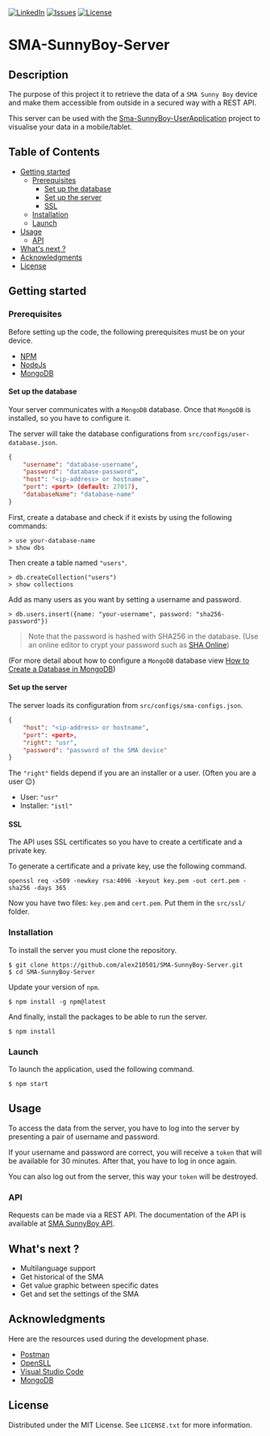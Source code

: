 [![LinkedIn][linkedin-shield]][linkedin-url] [![Issues][issues-shield]][issues-url] [![License][license-shield]][license-url]
# SMA-SunnyBoy-Server

## Description

The purpose of this project it to retrieve the data of a `SMA Sunny Boy` device and make them accessible from outside in a secured way with a REST API.

This server can be used with the [Sma-SunnyBoy-UserApplication][sma-user-application] project to visualise your data in a mobile/tablet.

## Table of Contents
 * [Getting started](#getting-started)
    * [Prerequisites](#prerequisites)
        * [Set up the database](#set-up-the-database)
        * [Set up the server](#set-up-the-server)
        * [SSL](#ssl)
    * [Installation](#installation)
    * [Launch](#launch)
 * [Usage](#usage)
    * [API](#api)
 * [What's next ?](#whats-next)
 * [Acknowledgments](#acknowledgments)
 * [License](#license)

<!-- Getting started -->
## Getting started

<!-- Prerequestites -->
### Prerequisites

Before setting up the code, the following prerequisites must be on your device.
 * [NPM][npm]
 * [NodeJs][nodejs]
 * [MongoDB][mongodb]

#### Set up the database

Your server communicates with a `MongoDB` database. Once that `MongoDB` is installed, so you have to configure it.

The server will take the database configurations from `src/configs/user-database.json`.

```json
{
    "username": "database-username",
    "password": "database-password",
    "host": "<ip-address> or hostname",
    "port": <port> (default: 27017),
    "databaseName": "database-name"
}
```

First, create a database and check if it exists by using the following commands:

```shell
> use your-database-name
> show dbs
```

Then create a table named `"users"`.

```shell
> db.createCollection("users")
> show collections
```

Add as many users as you want by setting a username and password.

```shell
> db.users.insert({name: "your-username", password: "sha256-password"})
```

> Note that the password is hashed with SHA256 in the database. (Use an online editor to crypt your password such as [SHA Online][sha256-online])

(For more detail about how to configure a `MongoDB` database view [How to Create a Database in MongoDB][mongodb-setup])

#### Set up the server

The server loads its configuration from `src/configs/sma-configs.json`.

```json
{
    "host": "<ip-address> or hostname",
    "port": <port>,
    "right": "usr",
    "password": "password of the SMA device"
}
```

The `"right"` fields depend if you are an installer or a user. (Often you are a user 😉)

 * User: `"usr"`
 * Installer: `"istl"`

#### SSL

The API uses SSL certificates so you have to create a certificate and a private key.

To generate a certificate and a private key, use the following command.

```shell
openssl req -x509 -newkey rsa:4096 -keyout key.pem -out cert.pem -sha256 -days 365
```

Now you have two files: `key.pem` and `cert.pem`. Put them in the `src/ssl/` folder.

<!-- Installation -->
### Installation

To install the server you must clone the repository.

```shell
$ git clone https://github.com/alex210501/SMA-SunnyBoy-Server.git
$ cd SMA-SunnyBoy-Server
```

Update your version of `npm`.

```shell
$ npm install -g npm@latest
```

And finally, install the packages to be able to run the server.

```shell
$ npm install
```

<!-- Launch -->
### Launch

To launch the application, used the following command.

```shell
$ npm start
```

<!-- Usage -->
## Usage

To access the data from the server, you have to log into the server by presenting a pair of username and password.

If your username and password are correct, you will receive a `token` that will be available for 30 minutes. After that, you have to log in once again.

You can also log out from the server, this way your `token` will be destroyed.

### API

Requests can be made via a REST API. The documentation of the API is available at [SMA SunnyBoy API][sma-sunnyboy-api].

## What's next ?
 * Multilanguage support
 * Get historical of the SMA
 * Get value graphic between specific dates
 * Get and set the settings of the SMA

## Acknowledgments

Here are the resources used during the development phase.

 * [Postman][postman]
 * [OpenSLL][openssl]
 * [Visual Studio Code][vscode]
 * [MongoDB][mongodb]

## License

Distributed under the MIT License. See `LICENSE.txt` for more information.

<!-- Links -->
[npm]: https://www.npmjs.com/
[nodejs]: https://nodejs.org/en/
[mongodb]: https://www.mongodb.com/
[mongodb-setup]: https://www.mongodb.com/fr-fr/basics/create-database
[sha256-online]: https://emn178.github.io/online-tools/sha256.html
[sma-user-application]: https://github.com/alex210501/SMA-SunnyBoy-UserApplication
[sma-sunnyboy-api]: https://documenter.getpostman.com/view/21819621/2s84DmxPzT
[postman]: https://www.postman.com/
[openssl]: https://www.openssl.org/
[vscode]: https://code.visualstudio.com/

<!-- Badge links -->
[linkedin-shield]: https://img.shields.io/static/v1?label=LinkedIn&message=alejborbolla&color=blue?style=plastic&logo=linkedin
[linkedin-url]: https://linkedin.com/in/alejborbolla
[issues-url]: https://github.com/alex210501/SMA-SunnyBoy-Server/issues
[issues-shield]: https://img.shields.io/github/issues/alex210501/SMA-SunnyBoy-Server
[license-url]: https://github.com/alex210501/SMA-SunnyBoy-Server/blob/main/LICENSE
[license-shield]: https://img.shields.io/github/license/alex210501/SMA-SunnyBoy-Server